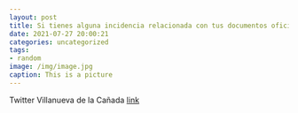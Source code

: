 ```yaml
---
layout: post
title: Si tienes alguna incidencia relacionada con tus documentos oficiales sobre la COVID19, la @ComunidadMadrid ofrece un servicio d...
date: 2021-07-27 20:00:21
categories: uncategorized
tags:
- random
image: /img/image.jpg
caption: This is a picture
---
```

Twitter Villanueva de la Cañada [link](https://twitter.com/AytoVDLCanada/status/1419968501985517568)

